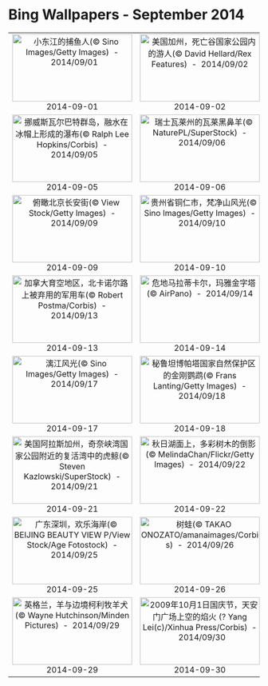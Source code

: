 # Bing Wallpapers - September 2014

| | | | |
|:-------------------------:|:-------------------------:|:-------------------------:|:-------------------------:|
| <a href="https://bing.ee123.net/img/cn/fhd/2014/09/01.jpg" target="_blank"><img src="https://bing.ee123.net/img/cn/fhd/2014/09/01.jpg" width="240" height="135" alt="小东江的捕鱼人(© Sino Images/Getty Images)  -  2014/09/01" title="小东江的捕鱼人(© Sino Images/Getty Images)  -  2014/09/01"></a><br>2014-09-01<br> | <a href="https://bing.ee123.net/img/cn/fhd/2014/09/02.jpg" target="_blank"><img src="https://bing.ee123.net/img/cn/fhd/2014/09/02.jpg" width="240" height="135" alt="美国加州，死亡谷国家公园内的游人(© David Hellard/Rex Features)  -  2014/09/02" title="美国加州，死亡谷国家公园内的游人(© David Hellard/Rex Features)  -  2014/09/02"></a><br>2014-09-02<br> | <a href="https://bing.ee123.net/img/cn/fhd/2014/09/03.jpg" target="_blank"><img src="https://bing.ee123.net/img/cn/fhd/2014/09/03.jpg" width="240" height="135" alt="美国科罗拉多州，落基山国家公园(© Dan Ballard/Corbis)  -  2014/09/03" title="美国科罗拉多州，落基山国家公园(© Dan Ballard/Corbis)  -  2014/09/03"></a><br>2014-09-03<br> | <a href="https://bing.ee123.net/img/cn/fhd/2014/09/04.jpg" target="_blank"><img src="https://bing.ee123.net/img/cn/fhd/2014/09/04.jpg" width="240" height="135" alt="博茨瓦纳的禁猎区，倚靠在树上的豹(© Getty Images)  -  2014/09/04" title="博茨瓦纳的禁猎区，倚靠在树上的豹(© Getty Images)  -  2014/09/04"></a><br>2014-09-04<br> |
| <a href="https://bing.ee123.net/img/cn/fhd/2014/09/05.jpg" target="_blank"><img src="https://bing.ee123.net/img/cn/fhd/2014/09/05.jpg" width="240" height="135" alt="挪威斯瓦尔巴特群岛，融水在冰帽上形成的瀑布(© Ralph Lee Hopkins/Corbis)  -  2014/09/05" title="挪威斯瓦尔巴特群岛，融水在冰帽上形成的瀑布(© Ralph Lee Hopkins/Corbis)  -  2014/09/05"></a><br>2014-09-05<br> | <a href="https://bing.ee123.net/img/cn/fhd/2014/09/06.jpg" target="_blank"><img src="https://bing.ee123.net/img/cn/fhd/2014/09/06.jpg" width="240" height="135" alt="瑞士瓦莱州的瓦莱黑鼻羊(© NaturePL/SuperStock)  -  2014/09/06" title="瑞士瓦莱州的瓦莱黑鼻羊(© NaturePL/SuperStock)  -  2014/09/06"></a><br>2014-09-06<br> | <a href="https://bing.ee123.net/img/cn/fhd/2014/09/07.jpg" target="_blank"><img src="https://bing.ee123.net/img/cn/fhd/2014/09/07.jpg" width="240" height="135" alt="月饼与茶(© Li Ding/Alamy)  -  2014/09/07" title="月饼与茶(© Li Ding/Alamy)  -  2014/09/07"></a><br>2014-09-07<br> | <a href="https://bing.ee123.net/img/cn/fhd/2014/09/08.jpg" target="_blank"><img src="https://bing.ee123.net/img/cn/fhd/2014/09/08.jpg" width="240" height="135" alt="西班牙韦尔瓦，力拓河(© David Santiago Garcia/Aurora Photos)  -  2014/09/08" title="西班牙韦尔瓦，力拓河(© David Santiago Garcia/Aurora Photos)  -  2014/09/08"></a><br>2014-09-08<br> |
| <a href="https://bing.ee123.net/img/cn/fhd/2014/09/09.jpg" target="_blank"><img src="https://bing.ee123.net/img/cn/fhd/2014/09/09.jpg" width="240" height="135" alt="俯瞰北京长安街(© View Stock/Getty Images)  -  2014/09/09" title="俯瞰北京长安街(© View Stock/Getty Images)  -  2014/09/09"></a><br>2014-09-09<br> | <a href="https://bing.ee123.net/img/cn/fhd/2014/09/10.jpg" target="_blank"><img src="https://bing.ee123.net/img/cn/fhd/2014/09/10.jpg" width="240" height="135" alt="贵州省铜仁市，梵净山风光(© Sino Images/Getty Images)  -  2014/09/10" title="贵州省铜仁市，梵净山风光(© Sino Images/Getty Images)  -  2014/09/10"></a><br>2014-09-10<br> | <a href="https://bing.ee123.net/img/cn/fhd/2014/09/11.jpg" target="_blank"><img src="https://bing.ee123.net/img/cn/fhd/2014/09/11.jpg" width="240" height="135" alt="美国犹他州，峡谷地国家公园的梅萨拱门(© Jeff Clay/Tandem Still + Motion)  -  2014/09/11" title="美国犹他州，峡谷地国家公园的梅萨拱门(© Jeff Clay/Tandem Still + Motion)  -  2014/09/11"></a><br>2014-09-11<br> | <a href="https://bing.ee123.net/img/cn/fhd/2014/09/12.jpg" target="_blank"><img src="https://bing.ee123.net/img/cn/fhd/2014/09/12.jpg" width="240" height="135" alt="巴黎皇家宫殿，文化部(© Production Perig/Shutterstock)  -  2014/09/12" title="巴黎皇家宫殿，文化部(© Production Perig/Shutterstock)  -  2014/09/12"></a><br>2014-09-12<br> |
| <a href="https://bing.ee123.net/img/cn/fhd/2014/09/13.jpg" target="_blank"><img src="https://bing.ee123.net/img/cn/fhd/2014/09/13.jpg" width="240" height="135" alt="加拿大育空地区，北卡诺尔路上被弃用的军用车(© Robert Postma/Corbis)  -  2014/09/13" title="加拿大育空地区，北卡诺尔路上被弃用的军用车(© Robert Postma/Corbis)  -  2014/09/13"></a><br>2014-09-13<br> | <a href="https://bing.ee123.net/img/cn/fhd/2014/09/14.jpg" target="_blank"><img src="https://bing.ee123.net/img/cn/fhd/2014/09/14.jpg" width="240" height="135" alt="危地马拉蒂卡尔，玛雅金字塔(© AirPano)  -  2014/09/14" title="危地马拉蒂卡尔，玛雅金字塔(© AirPano)  -  2014/09/14"></a><br>2014-09-14<br> | <a href="https://bing.ee123.net/img/cn/fhd/2014/09/15.jpg" target="_blank"><img src="https://bing.ee123.net/img/cn/fhd/2014/09/15.jpg" width="240" height="135" alt="智利的国家公园内，原驼宝宝藏在妈妈的身下寻求安全感(© Gavriel Jecan/Aurora Photos)  -  2014/09/15" title="智利的国家公园内，原驼宝宝藏在妈妈的身下寻求安全感(© Gavriel Jecan/Aurora Photos)  -  2014/09/15"></a><br>2014-09-15<br> | <a href="https://bing.ee123.net/img/cn/fhd/2014/09/16.jpg" target="_blank"><img src="https://bing.ee123.net/img/cn/fhd/2014/09/16.jpg" width="240" height="135" alt="法国哥雷纳昂群岛附近的一艘挖泥船(© Andia/Latitude Stock)  -  2014/09/16" title="法国哥雷纳昂群岛附近的一艘挖泥船(© Andia/Latitude Stock)  -  2014/09/16"></a><br>2014-09-16<br> |
| <a href="https://bing.ee123.net/img/cn/fhd/2014/09/17.jpg" target="_blank"><img src="https://bing.ee123.net/img/cn/fhd/2014/09/17.jpg" width="240" height="135" alt="漓江风光(© Sino Images/Getty Images)  -  2014/09/17" title="漓江风光(© Sino Images/Getty Images)  -  2014/09/17"></a><br>2014-09-17<br> | <a href="https://bing.ee123.net/img/cn/fhd/2014/09/18.jpg" target="_blank"><img src="https://bing.ee123.net/img/cn/fhd/2014/09/18.jpg" width="240" height="135" alt="秘鲁坦博帕塔国家自然保护区的金刚鹦鹉(© Frans Lanting/Getty Images)  -  2014/09/18" title="秘鲁坦博帕塔国家自然保护区的金刚鹦鹉(© Frans Lanting/Getty Images)  -  2014/09/18"></a><br>2014-09-18<br> | <a href="https://bing.ee123.net/img/cn/fhd/2014/09/19.jpg" target="_blank"><img src="https://bing.ee123.net/img/cn/fhd/2014/09/19.jpg" width="240" height="135" alt="德国慕尼黑啤酒节的摩天轮吊舱(© Karlheinz Irlmeier/Corbis)  -  2014/09/19" title="德国慕尼黑啤酒节的摩天轮吊舱(© Karlheinz Irlmeier/Corbis)  -  2014/09/19"></a><br>2014-09-19<br> | <a href="https://bing.ee123.net/img/cn/fhd/2014/09/20.jpg" target="_blank"><img src="https://bing.ee123.net/img/cn/fhd/2014/09/20.jpg" width="240" height="135" alt="北爱尔兰的和平营地(© Christopher Hill Photographic/Alamy)  -  2014/09/20" title="北爱尔兰的和平营地(© Christopher Hill Photographic/Alamy)  -  2014/09/20"></a><br>2014-09-20<br> |
| <a href="https://bing.ee123.net/img/cn/fhd/2014/09/21.jpg" target="_blank"><img src="https://bing.ee123.net/img/cn/fhd/2014/09/21.jpg" width="240" height="135" alt="美国阿拉斯加州，奇奈峡湾国家公园附近的复活湾中的虎鲸(© Steven Kazlowski/SuperStock)  -  2014/09/21" title="美国阿拉斯加州，奇奈峡湾国家公园附近的复活湾中的虎鲸(© Steven Kazlowski/SuperStock)  -  2014/09/21"></a><br>2014-09-21<br> | <a href="https://bing.ee123.net/img/cn/fhd/2014/09/22.jpg" target="_blank"><img src="https://bing.ee123.net/img/cn/fhd/2014/09/22.jpg" width="240" height="135" alt="秋日湖面上，多彩树木的倒影(© MelindaChan/Flickr/Getty Images)  -  2014/09/22" title="秋日湖面上，多彩树木的倒影(© MelindaChan/Flickr/Getty Images)  -  2014/09/22"></a><br>2014-09-22<br> | <a href="https://bing.ee123.net/img/cn/fhd/2014/09/23.jpg" target="_blank"><img src="https://bing.ee123.net/img/cn/fhd/2014/09/23.jpg" width="240" height="135" alt="北京中秋圆明园灯会(© Liu Xiaoyang/Alamy)  -  2014/09/23" title="北京中秋圆明园灯会(© Liu Xiaoyang/Alamy)  -  2014/09/23"></a><br>2014-09-23<br> | <a href="https://bing.ee123.net/img/cn/fhd/2014/09/24.jpg" target="_blank"><img src="https://bing.ee123.net/img/cn/fhd/2014/09/24.jpg" width="240" height="135" alt="北京，清华大学工字厅(© Yu Cui)  -  2014/09/24" title="北京，清华大学工字厅(© Yu Cui)  -  2014/09/24"></a><br>2014-09-24<br> |
| <a href="https://bing.ee123.net/img/cn/fhd/2014/09/25.jpg" target="_blank"><img src="https://bing.ee123.net/img/cn/fhd/2014/09/25.jpg" width="240" height="135" alt="广东深圳，欢乐海岸(© BEIJING BEAUTY VIEW P/View Stock/Age Fotostock)  -  2014/09/25" title="广东深圳，欢乐海岸(© BEIJING BEAUTY VIEW P/View Stock/Age Fotostock)  -  2014/09/25"></a><br>2014-09-25<br> | <a href="https://bing.ee123.net/img/cn/fhd/2014/09/26.jpg" target="_blank"><img src="https://bing.ee123.net/img/cn/fhd/2014/09/26.jpg" width="240" height="135" alt="树蛙(© TAKAO ONOZATO/amanaimages/Corbis)  -  2014/09/26" title="树蛙(© TAKAO ONOZATO/amanaimages/Corbis)  -  2014/09/26"></a><br>2014-09-26<br> | <a href="https://bing.ee123.net/img/cn/fhd/2014/09/27.jpg" target="_blank"><img src="https://bing.ee123.net/img/cn/fhd/2014/09/27.jpg" width="240" height="135" alt="澳大利亚堪培拉郁金香花展(© Ginevre Marlow/Alamy)  -  2014/09/27" title="澳大利亚堪培拉郁金香花展(© Ginevre Marlow/Alamy)  -  2014/09/27"></a><br>2014-09-27<br> | <a href="https://bing.ee123.net/img/cn/fhd/2014/09/28.jpg" target="_blank"><img src="https://bing.ee123.net/img/cn/fhd/2014/09/28.jpg" width="240" height="135" alt="德国斯图加特附近的霍亨索伦城堡(© Heinz Wohner/Getty Images)  -  2014/09/28" title="德国斯图加特附近的霍亨索伦城堡(© Heinz Wohner/Getty Images)  -  2014/09/28"></a><br>2014-09-28<br> |
| <a href="https://bing.ee123.net/img/cn/fhd/2014/09/29.jpg" target="_blank"><img src="https://bing.ee123.net/img/cn/fhd/2014/09/29.jpg" width="240" height="135" alt="英格兰，羊与边境柯利牧羊犬(© Wayne Hutchinson/Minden Pictures)  -  2014/09/29" title="英格兰，羊与边境柯利牧羊犬(© Wayne Hutchinson/Minden Pictures)  -  2014/09/29"></a><br>2014-09-29<br> | <a href="https://bing.ee123.net/img/cn/fhd/2014/09/30.jpg" target="_blank"><img src="https://bing.ee123.net/img/cn/fhd/2014/09/30.jpg" width="240" height="135" alt="2009年10月1日国庆节，天安门广场上空的焰火 (? Yang Lei(c)/Xinhua Press/Corbis)  -  2014/09/30" title="2009年10月1日国庆节，天安门广场上空的焰火 (? Yang Lei(c)/Xinhua Press/Corbis)  -  2014/09/30"></a><br>2014-09-30<br> |  |  |
